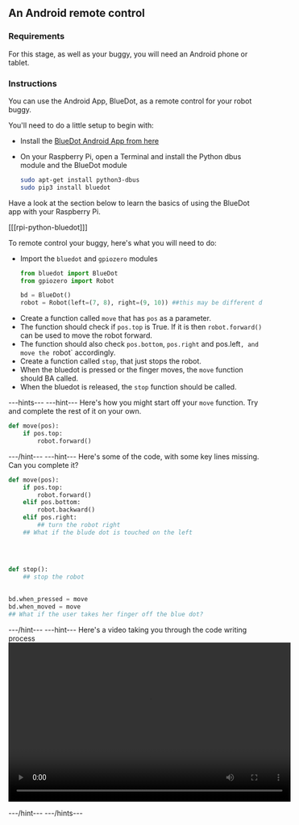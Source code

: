 ## An Android remote control

### Requirements
For this stage, as well as your buggy, you will need an Android phone or tablet.

### Instructions
You can use the Android App, BlueDot, as a remote control for your robot buggy.

You'll need to do a little setup to begin with:

- Install the [BlueDot Android App from here](https://play.google.com/store/apps/details?id=com.stuffaboutcode.bluedot&hl=en_GB)
- On your Raspberry Pi, open a Terminal and install the Python dbus module and the BlueDot module

	```bash
	sudo apt-get install python3-dbus
	sudo pip3 install bluedot
	```

Have a look at the section below to learn the basics of using the BlueDot app with your Raspberry Pi.

[[[rpi-python-bluedot]]]

To remote control your buggy, here's what you will need to do:

- Import the `bluedot` and `gpiozero` modules
  ```python
  from bluedot import BlueDot
  from gpiozero import Robot

  bd = BlueDot()
  robot = Robot(left=(7, 8), right=(9, 10)) ##this may be different depending on your wiring
  ```
- Create a function called `move` that has `pos` as a parameter.
- The function should check if `pos.top` is True. If it is then `robot.forward()` can be used to move the robot forward.
- The function should also check `pos.bottom`, `pos.right` and pos.left`, and move the `robot` accordingly.
- Create a function called `stop`, that just stops the robot.
- When the bluedot is pressed or the finger moves, the `move` function should BA called.
- When the bluedot is released, the `stop` function should be called.

---hints--- ---hint---
Here's how you might start off your `move` function. Try and complete the rest of it on your own.

```python
def move(pos):
	if pos.top:
		robot.forward()
```
---/hint--- ---hint---
Here's some of the code, with some key lines missing. Can you complete it?
```python
def move(pos):
    if pos.top:
        robot.forward()
    elif pos.bottom:
        robot.backward()
    elif pos.right:
		## turn the robot right
	## What if the blude dot is touched on the left
   
   
   

def stop():
	## stop the robot
   

bd.when_pressed = move
bd.when_moved = move
## What if the user takes her finger off the blue dot?
```
---/hint--- ---hint---
Here's a video taking you through the code writing process
<video width="560" height="315" controls>
<source src="images/blue-dot-remote.webm" type="video/webm">
Your browser does not support WebM video, try FireFox or Chrome
</video>

---/hint--- ---/hints---
